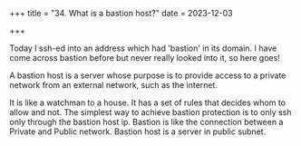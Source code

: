 +++
title = "34. What is a bastion host?"
date = 2023-12-03

+++

Today I ssh-ed into an address which had 'bastion' in its domain. I have come across bastion before but never really looked into it, so here goes!

A bastion host is a server whose purpose is to provide access to a private network from an external network, such as the internet.

It is like a watchman to a house. It has a set of rules that decides whom to allow and not. The simplest way to achieve bastion protection is to only ssh only through the bastion host ip. Bastion is like the connection between a Private and Public network. Bastion host is a server in public subnet.
